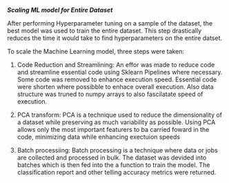 ***Scaling ML model for Entire Dataset***

After performing Hyperparameter tuning on a sample of the dataset, the best model was used to train the entire dataset. This step drastically reduces the time it would take to find hyperparameters on the entire datset. 

To scale the Machine Learning model, three steps were taken: 
1. Code Reduction and Streamlining: 
An effor was made to reduce code and streamline essential code using Sklearn Pipelines where necessary. Some code was removed to enhance execution speed. Essential code were shorten where possibble to enhace overall execution. Also data structure was truned to numpy arrays to also fascilatate speed of execution. 

2. PCA transform: 
PCA is a technique used to reduce the dimensionality of a dataset while preserving as much variability as possible. Using PCA allows only the most important featurers to ba carried foward in the code, minimizing data while enhancing exectuion speeds 

3. Batch processiing: 
Batch processing is a technique where data or jobs are collected and processed in bulk. The dataset was devided into batches which is then fed into the a function to train the model. The classification report and other telling accuracy metrics were returned.  
